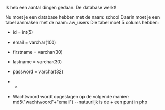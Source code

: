 Ik heb een aantal dingen gedaan.
De database werkt!

Nu moet je een database hebben met de naam: school
Daarin moet je een tabel aanmaken met de naam: aw_users
Die tabel moet 5 colums hebben:
- id = int(5)
- email = varchar(100)
- firstname = varchar(30)
- lastname = varchar(30)
- password = varchar(32)
    
- - 
- Wachtwoord wordt opgeslagen op de volgende manier:
    md5("wachtwoord"+"email")   --natuurlijk is de + een punt in php
